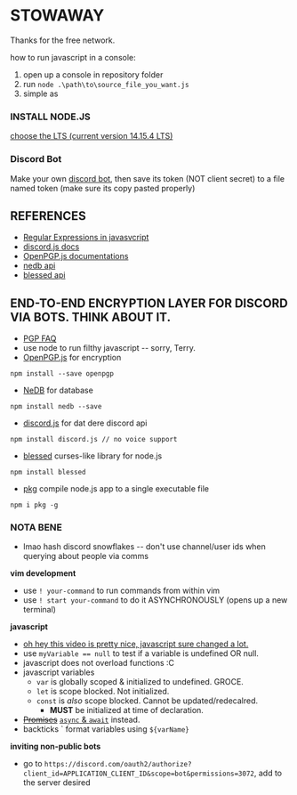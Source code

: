 # STOWAWAY
Thanks for the free network.

how to run javascript in a console:
1. open up a console in repository folder
2. run `node .\path\to\source_file_you_want.js`
3. simple as

### INSTALL NODE.JS
[choose the LTS (current version 14.15.4 LTS)](https://nodejs.org/en/)

### Discord Bot
Make your own [discord bot](https://discord.com/developers/docs/intro#bots-and-apps), then save its token (NOT client secret) to a file named token (make sure its copy pasted properly)

## REFERENCES
- [Regular Expressions in javasvcript](https://developer.mozilla.org/en-US/docs/Web/JavaScript/Guide/Regular_Expressions)
- [discord.js docs](https://discord.js.org/#/docs/main/stable/general/welcome)
- [OpenPGP.js documentations](https://openpgpjs.org/openpgpjs/doc/)
- [nedb api](https://github.com/louischatriot/nedb/#api)
- [blessed api](https://github.com/chjj/blessed#documentation)

## END-TO-END ENCRYPTION LAYER FOR DISCORD VIA BOTS.  THINK ABOUT IT.
- [PGP FAQ](http://www.pgp.net/pgpnet/pgp-faq/pgp-faq.html)
- use node to run filthy javascript -- sorry, Terry.
- [OpenPGP.js](https://github.com/openpgpjs/openpgpjs) for encryption
```
npm install --save openpgp
```
- [NeDB](https://github.com/louischatriot/nedb/) for database
```
npm install nedb --save
```
- [discord.js](https://github.com/discordjs/discord.js) for dat dere discord api
```
npm install discord.js // no voice support
```
- [blessed](https://github.com/chjj/blessed) curses-like library for node.js
```
npm install blessed
```
- [pkg](https://github.com/vercel/pkg) compile node.js app to a single executable file
```
npm i pkg -g
```

### NOTA BENE
- lmao hash discord snowflakes -- don't use channel/user ids when querying about people via comms

__vim development__
- use `! your-command` to run commands from within vim
- use `! start your-command` to do it ASYNCHRONOUSLY (opens up a new terminal)

__javascript__
- [oh hey this video is pretty nice, javascript sure changed a lot.](https://www.youtube.com/watch?v=Mus_vwhTCq0)
- use `myVariable == null` to test if a variable is undefined OR null.
- javascript does not overload functions :C
- javascript variables
	- `var` is globally scoped & initialized to undefined.  GROCE.
	- `let` is scope blocked.  Not initialized.
	- `const` is _also_ scope blocked.  Cannot be updated/redecalred.
		- __MUST__ be initialized at time of declaration.
- ~~[Promises](https://developer.mozilla.org/en-US/docs/Web/JavaScript/Reference/Global_Objects/Promise)~~
[`async` & `await`](https://youtu.be/Mus_vwhTCq0?t=619) instead.
- backticks \` format variables using `${varName}`

__inviting non-public bots__
- go to `https://discord.com/oauth2/authorize?client_id=APPLICATION_CLIENT_ID&scope=bot&permissions=3072`, add to the server desired
